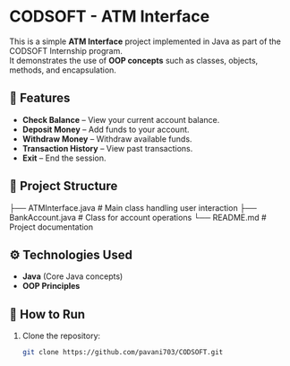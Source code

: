 # CODSOFT - ATM Interface

This is a simple **ATM Interface** project implemented in Java as part of the CODSOFT Internship program.  
It demonstrates the use of **OOP concepts** such as classes, objects, methods, and encapsulation.

## 📌 Features
- **Check Balance** – View your current account balance.
- **Deposit Money** – Add funds to your account.
- **Withdraw Money** – Withdraw available funds.
- **Transaction History** – View past transactions.
- **Exit** – End the session.

## 📂 Project Structure
├── ATMInterface.java # Main class handling user interaction
├── BankAccount.java # Class for account operations
└── README.md # Project documentation

## ⚙️ Technologies Used
- **Java** (Core Java concepts)
- **OOP Principles**

## 🚀 How to Run
1. Clone the repository:
   ```bash
   git clone https://github.com/pavani703/CODSOFT.git

